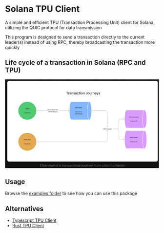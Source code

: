 # Solana TPU Client

A simple and efficient TPU (Transaction Processing Unit) client for Solana, utilizing the QUIC protocol for data transmission

This program is designed to send a transaction directly to the current leader(s) instead of using RPC, thereby broadcasting the transaction more quickly

## Life cycle of a transaction in Solana (RPC and TPU)

![tx lifecycle](/docs/img/tx_lifecycle.png)

## Usage

Browse the [examples folder](/examples) to see how you can use this package

## Alternatives

- [Typescript TPU Client](https://github.com/lmvdz/tpu-client)
- [Rust TPU Client](https://crates.io/crates/solana-tpu-client)
